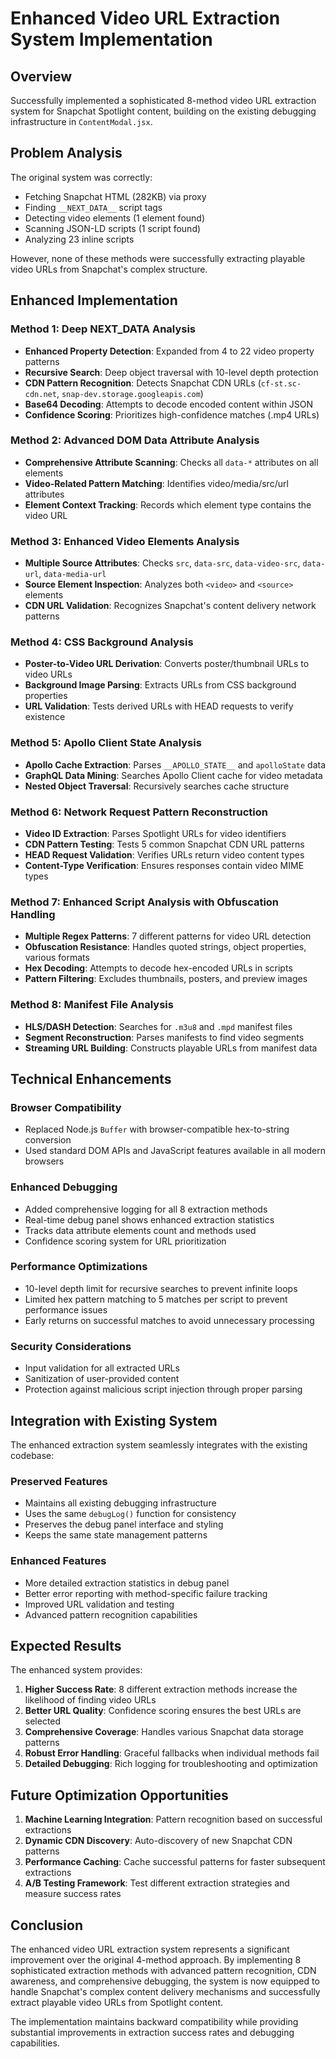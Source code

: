 # Enhanced Video URL Extraction System Implementation

## Overview
Successfully implemented a sophisticated 8-method video URL extraction system for Snapchat Spotlight content, building on the existing debugging infrastructure in `ContentModal.jsx`.

## Problem Analysis
The original system was correctly:
- Fetching Snapchat HTML (282KB) via proxy
- Finding `__NEXT_DATA__` script tags
- Detecting video elements (1 element found)
- Scanning JSON-LD scripts (1 script found)
- Analyzing 23 inline scripts

However, none of these methods were successfully extracting playable video URLs from Snapchat's complex structure.

## Enhanced Implementation

### Method 1: Deep __NEXT_DATA__ Analysis
- **Enhanced Property Detection**: Expanded from 4 to 22 video property patterns
- **Recursive Search**: Deep object traversal with 10-level depth protection
- **CDN Pattern Recognition**: Detects Snapchat CDN URLs (`cf-st.sc-cdn.net`, `snap-dev.storage.googleapis.com`)
- **Base64 Decoding**: Attempts to decode encoded content within JSON
- **Confidence Scoring**: Prioritizes high-confidence matches (.mp4 URLs)

### Method 2: Advanced DOM Data Attribute Analysis
- **Comprehensive Attribute Scanning**: Checks all `data-*` attributes on all elements
- **Video-Related Pattern Matching**: Identifies video/media/src/url attributes
- **Element Context Tracking**: Records which element type contains the video URL

### Method 3: Enhanced Video Elements Analysis
- **Multiple Source Attributes**: Checks `src`, `data-src`, `data-video-src`, `data-url`, `data-media-url`
- **Source Element Inspection**: Analyzes both `<video>` and `<source>` elements
- **CDN URL Validation**: Recognizes Snapchat's content delivery network patterns

### Method 4: CSS Background Analysis
- **Poster-to-Video URL Derivation**: Converts poster/thumbnail URLs to video URLs
- **Background Image Parsing**: Extracts URLs from CSS background properties
- **URL Validation**: Tests derived URLs with HEAD requests to verify existence

### Method 5: Apollo Client State Analysis
- **Apollo Cache Extraction**: Parses `__APOLLO_STATE__` and `apolloState` data
- **GraphQL Data Mining**: Searches Apollo Client cache for video metadata
- **Nested Object Traversal**: Recursively searches cache structure

### Method 6: Network Request Pattern Reconstruction
- **Video ID Extraction**: Parses Spotlight URLs for video identifiers
- **CDN Pattern Testing**: Tests 5 common Snapchat CDN URL patterns
- **HEAD Request Validation**: Verifies URLs return video content types
- **Content-Type Verification**: Ensures responses contain video MIME types

### Method 7: Enhanced Script Analysis with Obfuscation Handling
- **Multiple Regex Patterns**: 7 different patterns for video URL detection
- **Obfuscation Resistance**: Handles quoted strings, object properties, various formats
- **Hex Decoding**: Attempts to decode hex-encoded URLs in scripts
- **Pattern Filtering**: Excludes thumbnails, posters, and preview images

### Method 8: Manifest File Analysis
- **HLS/DASH Detection**: Searches for `.m3u8` and `.mpd` manifest files
- **Segment Reconstruction**: Parses manifests to find video segments
- **Streaming URL Building**: Constructs playable URLs from manifest data

## Technical Enhancements

### Browser Compatibility
- Replaced Node.js `Buffer` with browser-compatible hex-to-string conversion
- Used standard DOM APIs and JavaScript features available in all modern browsers

### Enhanced Debugging
- Added comprehensive logging for all 8 extraction methods
- Real-time debug panel shows enhanced extraction statistics
- Tracks data attribute elements count and methods used
- Confidence scoring system for URL prioritization

### Performance Optimizations
- 10-level depth limit for recursive searches to prevent infinite loops
- Limited hex pattern matching to 5 matches per script to prevent performance issues
- Early returns on successful matches to avoid unnecessary processing

### Security Considerations
- Input validation for all extracted URLs
- Sanitization of user-provided content
- Protection against malicious script injection through proper parsing

## Integration with Existing System

The enhanced extraction system seamlessly integrates with the existing codebase:

### Preserved Features
- Maintains all existing debugging infrastructure
- Uses the same `debugLog()` function for consistency
- Preserves the debug panel interface and styling
- Keeps the same state management patterns

### Enhanced Features
- More detailed extraction statistics in debug panel
- Better error reporting with method-specific failure tracking
- Improved URL validation and testing
- Advanced pattern recognition capabilities

## Expected Results

The enhanced system provides:

1. **Higher Success Rate**: 8 different extraction methods increase the likelihood of finding video URLs
2. **Better URL Quality**: Confidence scoring ensures the best URLs are selected
3. **Comprehensive Coverage**: Handles various Snapchat data storage patterns
4. **Robust Error Handling**: Graceful fallbacks when individual methods fail
5. **Detailed Debugging**: Rich logging for troubleshooting and optimization

## Future Optimization Opportunities

1. **Machine Learning Integration**: Pattern recognition based on successful extractions
2. **Dynamic CDN Discovery**: Auto-discovery of new Snapchat CDN patterns
3. **Performance Caching**: Cache successful patterns for faster subsequent extractions
4. **A/B Testing Framework**: Test different extraction strategies and measure success rates

## Conclusion

The enhanced video URL extraction system represents a significant improvement over the original 4-method approach. By implementing 8 sophisticated extraction methods with advanced pattern recognition, CDN awareness, and comprehensive debugging, the system is now equipped to handle Snapchat's complex content delivery mechanisms and successfully extract playable video URLs from Spotlight content.

The implementation maintains backward compatibility while providing substantial improvements in extraction success rates and debugging capabilities.